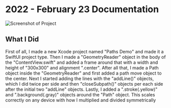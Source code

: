# 2022 - February 23 Documentation

![Screenshot of Project](Images/Screenshot)

## What I Did

First of all, I made a new Xcode project named "Paths Demo" and made it a SwiftUI project type. Then I made a "GeometryReader" object in the body of the "ContentView.swift" and added
a frame around that with a width and height of "300x300" and alignment ".center". After all that, I made a Path object inside the "GeometryReader" and first added a path move object
to the center. Next I started adding the lines with the "addLine()" objects, which I did twice per side and then "closeSubpath()" objects per each side after the initial two "addLine"
objects. Lastly, I added a ".stroke(.yellow)" and ".background(.gray)" objects around the "Path" object. This scales correctly on any device with how I multiplied and divided symmetrically
